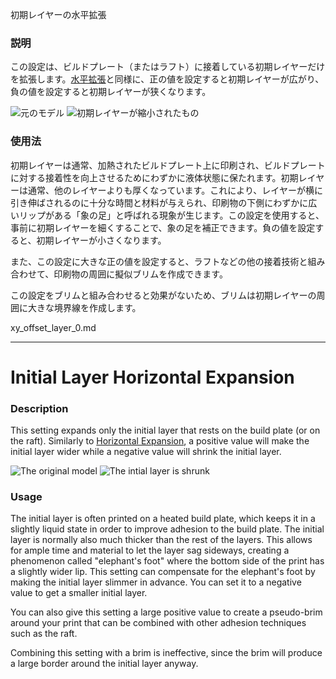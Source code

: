 初期レイヤーの水平拡張
### **説明**
この設定は、ビルドプレート（またはラフト）に接着している初期レイヤーだけを拡張します。[水平拡張](xy_offset.md)と同様に、正の値を設定すると初期レイヤーが広がり、負の値を設定すると初期レイヤーが狭くなります。

![元のモデル](../images/xy_offset_layer_0_original.png)
![初期レイヤーが縮小されたもの](../images/xy_offset_layer_0_enabled.png)

### **使用法**
初期レイヤーは通常、加熱されたビルドプレート上に印刷され、ビルドプレートに対する接着性を向上させるためにわずかに液体状態に保たれます。初期レイヤーは通常、他のレイヤーよりも厚くなっています。これにより、レイヤーが横に引き伸ばされるのに十分な時間と材料が与えられ、印刷物の下側にわずかに広いリップがある「象の足」と呼ばれる現象が生じます。この設定を使用すると、事前に初期レイヤーを細くすることで、象の足を補正できます。負の値を設定すると、初期レイヤーが小さくなります。

また、この設定に大きな正の値を設定すると、ラフトなどの他の接着技術と組み合わせて、印刷物の周囲に擬似ブリムを作成できます。

この設定をブリムと組み合わせると効果がないため、ブリムは初期レイヤーの周囲に大きな境界線を作成します。

xy_offset_layer_0.md

----

Initial Layer Horizontal Expansion
====
### **Description**
This setting expands only the initial layer that rests on the build plate (or on the raft). Similarly to [Horizontal Expansion](xy_offset.md), a positive value will make the initial layer wider while a negative value will shrink the initial layer.

![The original model](../images/xy_offset_layer_0_original.png)
![The intial layer is shrunk](../images/xy_offset_layer_0_enabled.png)

### **Usage**
The initial layer is often printed on a heated build plate, which keeps it in a slightly liquid state in order to improve adhesion to the build plate. The initial layer is normally also much thicker than the rest of the layers. This allows for ample time and material to let the layer sag sideways, creating a phenomenon called "elephant's foot" where the bottom side of the print has a slightly wider lip. This setting can compensate for the elephant's foot by making the initial layer slimmer in advance. You can set it to a negative value to get a smaller initial layer.

You can also give this setting a large positive value to create a pseudo-brim around your print that can be combined with other adhesion techniques such as the raft.

Combining this setting with a brim is ineffective, since the brim will produce a large border around the initial layer anyway.